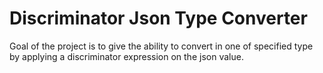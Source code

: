 # Discriminator Json Type Converter

Goal of the project is to give the ability to convert in one of specified type by applying a discriminator expression on the json value.